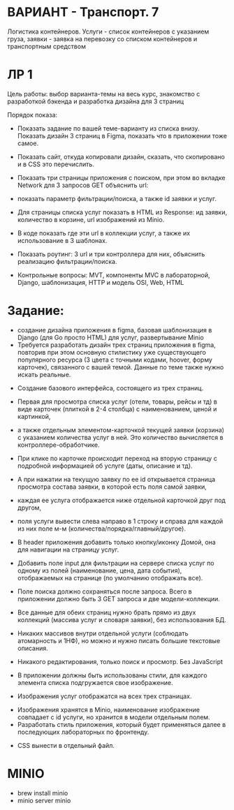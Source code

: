 # ВАРИАНТ - Транспорт. 7
Логистика контейнеров. Услуги - список контейнеров с указанием груза, заявки - заявка на перевозку со списком контейнеров и транспортным средством

# ЛР 1
Цель работы: выбор варианта-темы на весь курс, знакомство с разработкой бэкенда и разработка дизайна для 3 страниц

Порядок показа: 
- Показать задание по вашей теме-варианту из списка внизу. Показать дизайн 3 страниц в Figma, показать что в приложении тоже самое. 
- Показать сайт, откуда копировали дизайн, сказать, что скопировано и в CSS это перечислить. 
- Показать три страницы приложения с поиском, при этом во вкладке Network для 3 запросов GET объяснить url: 

- показать параметр фильтрации/поиска, а также id заявки и услуг. 
- Для страницы списка услуг показать в HTML из Response: ид заявки, количество в корзине, url изображений из Minio. 
- В коде показать где эти url в коллекции услуг, а также их использование в 3 шаблонах. 
- Показать роутинг: 3 url и три контроллера для них, объяснить реализацию фильтрации/поиска.

- Контрольные вопросы: MVT, компоненты MVC в лабораторной, Django, шаблонизация, HTTP и модель OSI, Web, HTML

# Задание: 
- создание дизайна приложения в figma, базовая шаблонизация в Django (для Go просто HTML) для услуг, развертывание Minio
- Требуется разработать дизайн трех страниц приложения в figma, повторив при этом основную стилистику уже существующего популярного ресурса (3 цвета с точными кодами, hoover, форму карточек), связанного с вашей темой. Данные по теме также нужно искать реальные.

+ Создание базового интерфейса, состоящего из трех страниц. 

+ Первая для просмотра списка услуг (отели, товары, рейсы и тд) в виде карточек (плиткой в 2-4 столбца) с наименованием, ценой и картинкой, 
+ а также отдельным элементом-карточкой текущей заявки (корзина) с указанием количества услуг в ней. Это количество вычисляется в контроллере-обработчике. 

+ При клике по карточке происходит переход на вторую страницу с подробной информацией об услуге (даты, описание и тд). 

+ А при нажатии на текущую заявку по ее id открывается страница просмотра состава заявки, в которой есть поля самой заявки, 
+ каждая ее услуга отображается ниже отдельной карточкой друг под другом, 
+ поля услуги вывести слева направо в 1 строку и справа для каждой из них поле м-м (количества/порядка/главный/другое). 
+ В header приложения добавить только кнопку/иконку Домой, она для навигации на страницу услуг.

+ Добавить поле input для фильтрации на сервере списка услуг по одному из полей (наименование, цена, дата события), отображаемых на странице (по умолчанию отображать все). 
+ Поле поиска должно сохраняться после запроса. Всего в приложении должно быть 3 GET запроса и две модели-коллекции. 
+ Все данные для обеих страниц нужно брать прямо из двух коллекций (массива услуг и словаря заявки), без использования БД. 
+ Никаких массивов внутри отдельной услуги (соблюдать атомарность и 1НФ), но можно и нужно писать большие текстовые описания. 
+ Никакого редактирования, только поиск и просмотр. Без JavaScript

+ В приложении должны быть использованы стили, для каждого элемента списка подгружается свое изображение. 
+ Изображения услуг отображатся на всех трех страницах. 
- Изображения хранятся в Minio, наименование изображение совпадает с id услуги, но хранится в модели отдельным полем. 
- Разработать стиль приложения, который будет применяться далее в последующих лабораторных по фронтенду. 
+ CSS вынести в отдельный файл.


# MINIO
- brew install minio
- minio server minio